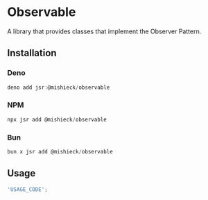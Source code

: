 # Observable

A library that provides classes that implement the Observer Pattern.

## Installation

### Deno

```ts
deno add jsr:@mishieck/observable
```

### NPM

```ts
npx jsr add @mishieck/observable 
```

### Bun

```ts
bun x jsr add @mishieck/observable 
```

## Usage

```ts
'USAGE_CODE';
```
